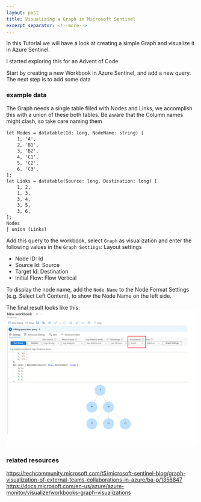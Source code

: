 ```yaml
---
layout: post
title: Visualizing a Graph in Microsoft Sentinel
excerpt_separator: <!--more-->
---
```

In this Tutorial we will have a look at creating a simple Graph and visualize it in Azure Sentinel.

I started exploring this for an Advent of Code
<!--more-->

Start by creating a new Workbook in Azure Sentinel, and add a new query.
The next step is to add some data

### example data
The Graph needs a single table filled with Nodes and Links, we accomplish this with a union of these both tables.
Be aware that the Column names might clash, so take care naming them
```
let Nodes = datatable(Id: long, NodeName: string) [
    1, 'A',
    2, 'B1',
    3, 'B2',
    4, 'C1',
    5, 'C2',
    6, 'C3',
];
let Links = datatable(Source: long, Destination: long) [
    1, 2,
    1, 3,
    3, 4,
    3, 5,
    3, 6,
];
Nodes
| union (Links)
```

Add this query to the workbook, select `Graph` as visualization and enter the following values in the `Graph Settings`:
Layout settings
 - Node ID: Id
 - Source Id: Source
 - Target Id: Destination
 - Initial Flow: Flow Vertical

To display the node name, add the `Node Name` to the Node Format Settings (e.g. Select Left Content), to show the Node Name on the left side.

The final result looks like this:
<img src="/media/graph-workbook.png" />


### related resources
https://techcommunity.microsoft.com/t5/microsoft-sentinel-blog/graph-visualization-of-external-teams-collaborations-in-azure/ba-p/1356847
https://docs.microsoft.com/en-us/azure/azure-monitor/visualize/workbooks-graph-visualizations

